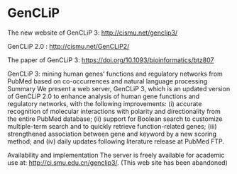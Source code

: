 # GenCLiP
The new website of GenCLiP 3: http://cismu.net/genclip3/

GenCLiP 2.0 : http://cismu.net/GenCLiP2/


The paper of GenCLiP 3:
https://doi.org/10.1093/bioinformatics/btz807

GenCLiP 3: mining human genes’ functions and regulatory networks from PubMed based on co-occurrences and natural language processing
Summary
We present a web server, GenCLiP 3, which is an updated version of GenCLiP 2.0 to enhance analysis of human gene functions and regulatory networks, with the following improvements: (i) accurate recognition of molecular interactions with polarity and directionality from the entire PubMed database; (ii) support for Boolean search to customize multiple-term search and to quickly retrieve function-related genes; (iii) strengthened association between gene and keyword by a new scoring method; and (iv) daily updates following literature release at PubMed FTP.

Availability and implementation
The server is freely available for academic use at: http://ci.smu.edu.cn/genclip3/. (This web site has been abandoned)


